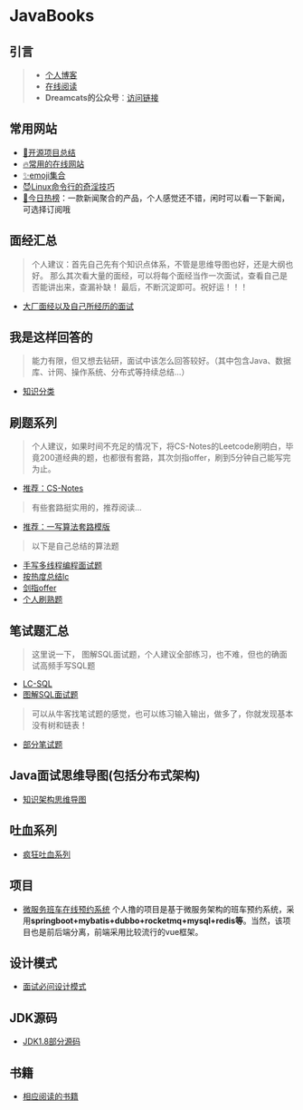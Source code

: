 # JavaBooks
## 引言
> - [个人博客](http://dreamcat.ink/)
> - [在线阅读](http://dsystem.dreamcat.ink/#/)
> - **Dreamcats的公众号**：[访问链接](https://mp.weixin.qq.com/s/NTRnfdPcr2pVnTvhFMYJCg)

## 常用网站
- [:bookmark:开源项目总结](/Tools/network/开源的github项目总结.md)
- [:fire:常用的在线网站](/Tools/network/收集常用的网站(持续更新...).md)
- [:sparkles:emoji集合](/Tools/network/github表情图标.md)
- [:smiling_imp:Linux命令行的奇淫技巧](/Tools/network/Linux命令行的奇淫技巧.md)
- [📖今日热榜](https://tophub.today/)：一款新闻聚合的产品，个人感觉还不错，闲时可以看一下新闻，可选择订阅哦

## 面经汇总
> 个人建议：首先自己先有个知识点体系，不管是思维导图也好，还是大纲也好。
> 那么其次看大量的面经，可以将每个面经当作一次面试，查看自己是否能讲出来，查漏补缺！
> 最后，不断沉淀即可。祝好运！！！

- [大厂面经以及自己所经历的面试](/Interview/mianjing/README.md)

## 我是这样回答的
> 能力有限，但又想去钻研，面试中该怎么回答较好。（其中包含Java、数据库、计网、操作系统、分布式等持续总结...）
- [知识分类](/Interview/classify/README.md)

## 刷题系列
> 个人建议，如果时间不充足的情况下，将CS-Notes的Leetcode刷明白，毕竟200道经典的题，也都很有套路，其次剑指offer，刷到5分钟自己能写完为止。 
- [推荐：CS-Notes](https://cyc2018.github.io/CS-Notes/#/?id=✏️-算法)

> 有些套路挺实用的，推荐阅读...
- [推荐：一写算法套路模版](https://github.com/labuladong/fucking-algorithm)

> 以下是自己总结的算法题

- [手写多线程编程面试题](/Interview/alg/多线程编程题.md)
- [按热度总结lc](/Interview/alg/按热度总结lc.md)
- [剑指offer](/Interview/alg/剑指offer.md)
- [个人刷熟题](/Interview/alg/个人刷熟题.md)


## 笔试题汇总

>  这里说一下， 图解SQL面试题，个人建议全部练习，也不难，但也的确面试高频手写SQL题

- [LC-SQL](/Interview/bishi/sql.md)
- [图解SQL面试题](https://zhuanlan.zhihu.com/p/38354000)

> 可以从牛客找笔试题的感觉，也可以练习输入输出，做多了，你就发现基本没有树和链表！

- [部分笔试题](/Interview/bishi/README.md)

## Java面试思维导图(包括分布式架构)
- [知识架构思维导图](Interview/mind/README.md)

## 吐血系列
- [疯狂吐血系列](Interview/crazy/README.md)

## 项目
- [微服务班车在线预约系统](/Interview/bus/README.md) 个人撸的项目是基于微服务架构的班车预约系统，采用**springboot+mybatis+dubbo+rocketmq+mysql+redis等**。当然，该项目也是前后端分离，前端采用比较流行的vue框架。

## 设计模式
- [面试必问设计模式](/Interview/mode/README.md)

## JDK源码

- [JDK1.8部分源码](Interview/jdk/README.md)

## 书籍

- [相应阅读的书籍](Interview/other/books.md)

